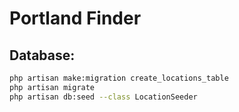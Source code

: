 # Portland Finder

## Database:

```bash
php artisan make:migration create_locations_table 
php artisan migrate
php artisan db:seed --class LocationSeeder 
```
